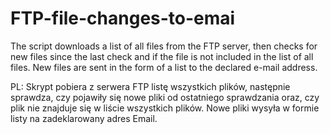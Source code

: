 # FTP-file-changes-to-emai
The script downloads a list of all files from the FTP server, then checks for new files since the last check and if the file is not included in the list of all files.
New files are sent in the form of a list to the declared e-mail address.

PL:
Skrypt pobiera z serwera FTP listę wszystkich plików, następnie sprawdza, czy pojawiły się nowe pliki od ostatniego sprawdzania oraz, czy plik nie znajduje się w liście wszystkich plików.
Nowe pliki wysyła w formie listy na zadeklarowany adres Email.
